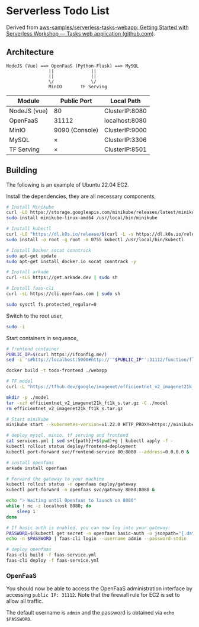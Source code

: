 # Serverless Todo List

Derived from [aws-samples/serverless-tasks-webapp: Getting Started with Serverless Workshop — Tasks web application (github.com)](https://github.com/aws-samples/serverless-tasks-webapp).

## Architecture

```
NodeJS (Vue) ==> OpenFaaS (Python-Flask) ==> MySQL
				||				||
				||				||
				\/				\/
				MinIO		TF Serving
```

| Module       | Public Port    | Local Path     |
| ------------ | -------------- | -------------- |
| NodeJS (vue) | 80             | ClusterIP:8080 |
| OpenFaaS     | 31112          | localhost:8080 |
| MinIO        | 9090 (Console) | ClusterIP:9000 |
| MySQL        | ×              | ClusterIP:3306 |
| TF Serving   | ×              | ClusterIP:8501 |

## Building

The following is an example of Ubuntu 22.04 EC2.

Install the dependencies, they are all necessary components,

```bash
# Install Minikube
curl -LO https://storage.googleapis.com/minikube/releases/latest/minikube-linux-amd64
sudo install minikube-linux-amd64 /usr/local/bin/minikube

# Install kubectl
curl -LO "https://dl.k8s.io/release/$(curl -L -s https://dl.k8s.io/release/stable.txt)/bin/linux/amd64/kubectl"
sudo install -o root -g root -m 0755 kubectl /usr/local/bin/kubectl

# Install Docker socat conntrack
sudo apt-get update 
sudo apt-get install docker.io socat conntrack -y

# Install arkade
curl -sLS https://get.arkade.dev | sudo sh

# Install faas-cli
curl -sL https://cli.openfaas.com | sudo sh

sudo sysctl fs.protected_regular=0
```

Switch to the root user,

```bash
sudo -i
```

Start containers in sequence,

```bash
# frontend container
PUBLIC_IP=$(curl https://ifconfig.me/)
sed -i 's#http://localhost:5000#http://'"$PUBLIC_IP"':31112/function/flask-service#g' webapp/src/gloopts.js

docker build -t todo-frontend ./webapp

# TF model
curl -L "https://tfhub.dev/google/imagenet/efficientnet_v2_imagenet21k_ft1k_s/classification/2?tf-hub-format=compressed" -o efficientnet_v2_imagenet21k_ft1k_s.tar.gz

mkdir -p ./model
tar -xzf efficientnet_v2_imagenet21k_ft1k_s.tar.gz -C ./model
rm efficientnet_v2_imagenet21k_ft1k_s.tar.gz

# Start minikube
minikube start --kubernetes-version=v1.22.0 HTTP_PROXY=https://minikube.sigs.k8s.io/docs/reference/networking/proxy/ --extra-config=apiserver.service-node-port-range=6000-32767 disk=20000MB --vm=true --driver=none

# deploy mysql, minio, tf serving and frontend
cat services.yml | sed s+{{path}}+$(pwd)+g | kubectl apply -f -
kubectl rollout status deploy/frontend-deployment
kubectl port-forward svc/frontend-service 80:8080 --address=0.0.0.0 &

# install openfaas
arkade install openfaas

# Forward the gateway to your machine
kubectl rollout status -n openfaas deploy/gateway
kubectl port-forward -n openfaas svc/gateway 8080:8080 &

echo "> Waiting until Openfaas to launch on 8080"
while ! nc -z localhost 8080; do
	sleep 1
done

# If basic auth is enabled, you can now log into your gateway:
PASSWORD=$(kubectl get secret -n openfaas basic-auth -o jsonpath="{.data.basic-auth-password}" | base64 --decode; echo)
echo -n $PASSWORD | faas-cli login --username admin --password-stdin

# deploy openfaas
faas-cli build -f faas-service.yml
faas-cli deploy -f faas-service.yml
```

### OpenFaaS

You should now be able to access the OpenFaaS administration interface by accessing `public IP: 31112`. Note that the firewall rule for EC2 is set to allow all traffic.

The default username is `admin` and the password is obtained via `echo $PASSWORD`.
